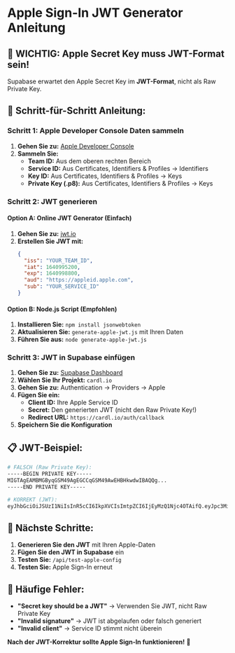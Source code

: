 # Apple Sign-In JWT Generator Anleitung

## 🚨 WICHTIG: Apple Secret Key muss JWT-Format sein!

Supabase erwartet den Apple Secret Key im **JWT-Format**, nicht als Raw Private Key.

## 🔧 **Schritt-für-Schritt Anleitung:**

### **Schritt 1: Apple Developer Console Daten sammeln**

1. **Gehen Sie zu:** [Apple Developer Console](https://developer.apple.com/account/)
2. **Sammeln Sie:**
   - **Team ID:** Aus dem oberen rechten Bereich
   - **Service ID:** Aus Certificates, Identifiers & Profiles → Identifiers
   - **Key ID:** Aus Certificates, Identifiers & Profiles → Keys
   - **Private Key (.p8):** Aus Certificates, Identifiers & Profiles → Keys

### **Schritt 2: JWT generieren**

#### **Option A: Online JWT Generator (Einfach)**
1. **Gehen Sie zu:** [jwt.io](https://jwt.io/)
2. **Erstellen Sie JWT mit:**
   ```json
   {
     "iss": "YOUR_TEAM_ID",
     "iat": 1640995200,
     "exp": 1640998800,
     "aud": "https://appleid.apple.com",
     "sub": "YOUR_SERVICE_ID"
   }
   ```

#### **Option B: Node.js Script (Empfohlen)**
1. **Installieren Sie:** `npm install jsonwebtoken`
2. **Aktualisieren Sie:** `generate-apple-jwt.js` mit Ihren Daten
3. **Führen Sie aus:** `node generate-apple-jwt.js`

### **Schritt 3: JWT in Supabase einfügen**

1. **Gehen Sie zu:** [Supabase Dashboard](https://supabase.com/dashboard)
2. **Wählen Sie Ihr Projekt:** `cardl.io`
3. **Gehen Sie zu:** Authentication → Providers → Apple
4. **Fügen Sie ein:**
   - **Client ID:** Ihre Apple Service ID
   - **Secret:** Den generierten JWT (nicht den Raw Private Key!)
   - **Redirect URL:** `https://cardl.io/auth/callback`
5. **Speichern Sie die Konfiguration**

## 📋 **JWT-Beispiel:**

```bash
# FALSCH (Raw Private Key):
-----BEGIN PRIVATE KEY-----
MIGTAgEAMBMGByqGSM49AgEGCCqGSM49AwEHBHkwdwIBAQQg...
-----END PRIVATE KEY-----

# KORREKT (JWT):
eyJhbGciOiJSUzI1NiIsInR5cCI6IkpXVCIsImtpZCI6IjEyMzQ1Njc4OTAifQ.eyJpc3MiOiJodHRwczovL2FwcGxlaWQuYXBwbGUuY29tIiwiYXVkIjoiY29tLnlvdXJhcHAuc2lnbmluIiwiZXhwIjoxNjM0NTY3ODkwLCJpYXQiOjE2MzQ1NjQyOTAsInN1YiI6IjEyMzQ1Njc4OTAifQ.signature
```

## 🎯 **Nächste Schritte:**

1. **Generieren Sie den JWT** mit Ihren Apple-Daten
2. **Fügen Sie den JWT in Supabase** ein
3. **Testen Sie:** `/api/test-apple-config`
4. **Testen Sie:** Apple Sign-In erneut

## 🚨 **Häufige Fehler:**

- **"Secret key should be a JWT"** → Verwenden Sie JWT, nicht Raw Private Key
- **"Invalid signature"** → JWT ist abgelaufen oder falsch generiert
- **"Invalid client"** → Service ID stimmt nicht überein

**Nach der JWT-Korrektur sollte Apple Sign-In funktionieren!** 🍎
